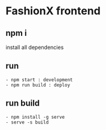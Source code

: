 # FashionX frontend

## npm i
install all dependencies

## run
    - npm start : development
    - npm run build : deploy

## run build
    - npm install -g serve
    - serve -s build
